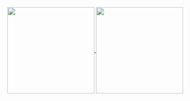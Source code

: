 <a href="https://github.com/anuraghazra/github-readme-stats">
  <img height=200 align="center" src="https://github-readme-stats.vercel.app/api?username=APeng215&theme=material-palenight&rank_icon=github" />
</a>
<a href="https://github.com/anuraghazra/convoychat">
  <img height=200 align="center" src="https://github-readme-stats.vercel.app/api/top-langs?username=APeng215&layout=compact&langs_count=8&card_width=320&theme=material-palenight" />
</a>

<p></p>

[//]: # (<a href="https://github.com/APeng215/FiltPick">)

[//]: # (  <img align="center" src="https://github-readme-stats.vercel.app/api/pin/?username=APeng215&repo=FiltPick&theme=kacho_ga" />)

[//]: # (</a>)

[//]: # (<a href="https://github.com/APeng215/BlockTuner-forge">)

[//]: # (  <img align="center" src="https://github-readme-stats.vercel.app/api/pin/?username=APeng215&repo=BlockTuner-forge&theme=kacho_ga" />)

[//]: # (</a>)


